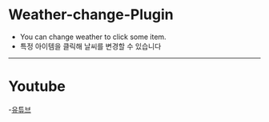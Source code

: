 # Weather-change-Plugin
- You can change weather to click some item.
- 특정 아이템을 클릭해 날씨를 변경할 수 있습니다 

---

# Youtube

-[유튜브](링크)

